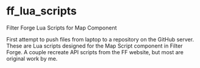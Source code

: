 # ff\_lua\_scriptsFilter Forge Lua Scripts for Map ComponentFirst attempt to push files from laptop to a repository on the GitHub server. These are Lua scripts designed for the Map Script component in Filter Forge. A couple recreate API scripts from the FF website, but most are original work by me.